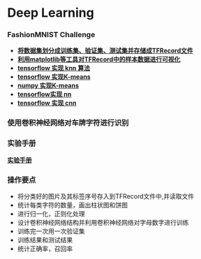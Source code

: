 # Deep Learning 

### FashionMNIST Challenge

- [**将数据集划分成训练集、验证集、测试集并存储成TFRecord文件**](./FashionMNIST_Challenge/code/train_data.ipynb) 
- [**利用matplotlib等工具对TFRecord中的样本数据进行可视化**](./FashionMNIST_Challenge/code/read_data.ipynb)
- [**tensorflow 实现 knn 算法**](./FashionMNIST_Challenge/code/knn.ipynb) 
- [**tensorflow 实现K-means**](./FashionMNIST_Challenge/code/tensorflow_k-means.ipynb) 
- [**numpy 实现K-means**](./FashionMNIST_Challenge/code/np_k-means.ipynb)
- [**tensorflow实现 nn**](./FashionMNIST_Challenge/code/nn.ipynb)
- [**tensorflow 实现 cnn**](./FashionMNIST_Challenge/code/cnn.ipynb)




### 使用卷积神经网络对车牌字符进行识别 

### 实验手册

[**实验手册**](./Vehicle_License_Plate_Recognition/实验手册.md) 

### 操作要点

- 将分类好的图片及其标签序号存入到TFRecord文件中,并读取文件
- 统计每类字符的数量，画出柱状图和饼图
- 进行归一化，正则化处理
- 设计卷积神经网络结构并利用卷积神经网络对字母数字进行训练
- 训练完一次用一次验证集　
- 训练结果和测试结果
- 统计正确率，召回率